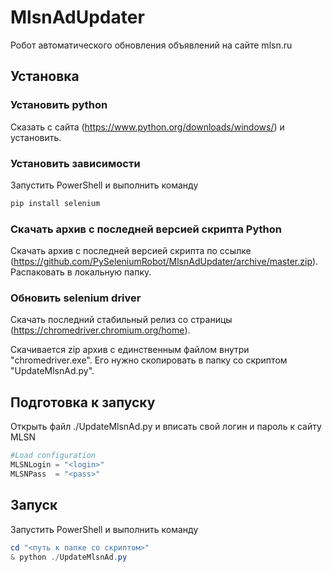 # MlsnAdUpdater

Робот автоматического обновления объявлений на сайте mlsn.ru

## Установка

### Установить python

Сказать с сайта (https://www.python.org/downloads/windows/) и установить.

### Установить зависимости

Запустить PowerShell и выполнить команду

```PowerShell
pip install selenium
```

### Скачать архив с последней версией скрипта Python

Скачать архив с последней версией скрипта по ссылке (https://github.com/PySeleniumRobot/MlsnAdUpdater/archive/master.zip). Распаковать в локальную папку.

### Обновить selenium driver

Скачать последний стабильный релиз со страницы (https://chromedriver.chromium.org/home).

Скачивается zip архив с единственным файлом внутри "chromedriver.exe". Его нужно скопировать в папку со скриптом "UpdateMlsnAd.py".

## Подготовка к запуску

Открыть файл ./UpdateMlsnAd.py и вписать свой логин и пароль к сайту MLSN

```Python
#Load configuration
MLSNLogin = "<login>"
MLSNPass  = "<pass>"
```

## Запуск

Запустить PowerShell и выполнить команду

```PowerShell
cd "<путь к папке со скриптом>"
& python ./UpdateMlsnAd.py
```
